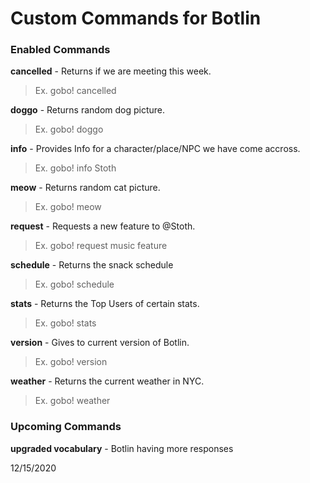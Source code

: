# Custom Commands for Botlin
### Enabled Commands

**cancelled** - Returns if we are meeting this week.
> Ex. gobo! cancelled

**doggo** - Returns random dog picture.
> Ex. gobo! doggo

**info** - Provides Info for a character/place/NPC we have come accross.
> Ex. gobo! info Stoth

**meow** - Returns random cat picture.
> Ex. gobo! meow

**request** - Requests a new feature to @Stoth.
> Ex. gobo! request music feature

**schedule** - Returns the snack schedule
> Ex. gobo! schedule

**stats** - Returns the Top Users of certain stats.
> Ex. gobo! stats

**version** - Gives to current version of Botlin.
> Ex. gobo! version

**weather** - Returns the current weather in NYC.
> Ex. gobo! weather

### Upcoming Commands

**upgraded vocabulary** - Botlin having more responses

12/15/2020
